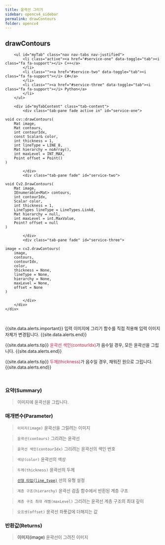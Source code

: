```yaml
---
title: 윤곽선 그리기
sidebar: opencv4_sidebar
permalink: drawContours
folder: opencv4
---
```


<div class="row">
    <div class="col-lg-12">
        <h2 class="page-header">drawContours</h2>
    </div>
    <div class="col-lg-12">

        <ul id="myTab" class="nav nav-tabs nav-justified">
            <li class="active"><a href="#service-one" data-toggle="tab"><i class="fa fa-support"></i> C++</a>
            </li>
            <li class=""><a href="#service-two" data-toggle="tab"><i class="fa fa-support"></i> C#</a>
            </li>
            <li class=""><a href="#service-three" data-toggle="tab"><i class="fa fa-support"></i> Python</a>
            </li>
        </ul>

        <div id="myTabContent" class="tab-content">
            <div class="tab-pane fade active in" id="service-one">
<pre class="prettyprint"><code class="language-cpp">void cv::drawContours(
    Mat image,
    Mat contours,
    int contourIdx,
    const Scalar& color,
    int thickness = 1,
    int lineType = LINE_8,
    Mat hierarchy = noArray(),
    int maxLevel = INT_MAX,
    Point offset = Point()
)</code></pre>
            </div>
            <div class="tab-pane fade" id="service-two">
<pre class="prettyprint"><code class="language-cs">void Cv2.DrawContours(
    Mat image,
    IEnumerable&lt;Mat&gt; contours,
    int contourIdx,
    Scalar color,
    int thickness = 1,
    LineTypes lineType = LineTypes.Link8,
    Mat hierarchy = null,
    int maxLevel = int.MaxValue,
    Point? offset = null
)</code></pre>
            </div>
            <div class="tab-pane fade" id="service-three">
<pre class="prettyprint"><code class="language-py">image = cv2.drawContours(
    image,
    contours,
    contourIdx,
    color,
    thickness = None,
    lineType = None,
    hierarchy = None,
    maxLevel = None,
    offset = None
)</code></pre>
            </div>
        </div>
    </div>
</div>

<br>

{{site.data.alerts.important}}
입력 이미지에 그리기 함수를 직접 적용해 입력 이미지 자체가 변경됩니다.
{{site.data.alerts.end}}

{{site.data.alerts.tip}}
<font color="#c7254e">윤곽선 색인(contourIdx)</font>가 음수일 경우, 모든 윤곽선을 그립니다.
{{site.data.alerts.end}}

{{site.data.alerts.tip}}
<font color="#c7254e">두께(thickness)</font>가 음수일 경우, 채워진 원으로 그립니다.
{{site.data.alerts.end}}

<br>

### 요약(Summary)

> 이미지에 윤곽선을 그립니다.

### 매개변수(Parameter)

> `이미지(image)` 윤곽선을 그릴려는 이미지

> `윤곽선(contours)` 그리려는 윤곽선

> `윤곽선 색인(contourIdx)` 그리려는 윤곽선의 색인 번호

> `색상(color)` 윤곽선의 색상

> `두께(thickness)` 윤곽선의 두께

> [`선형 타입(line_type)`](LineTypes) 선의 유형 설정

> `계층 구조(hierarchy)` 윤곽선 검출 함수에서 반횐된 계층 구조

> `계층 구조 최대 레벨(maxLevel)` 그리려는 윤곽선 계층 구조의 최대 깊이

> `오프셋(offset)` 윤곽선 좌푯값에 더해지는 값


### 반환값(Returns)

> <a data-toggle="tooltip" data-original-title="{{site.data.glossary.only_Python}}">이미지(image)</a> 윤곽선이 그려진 이미지